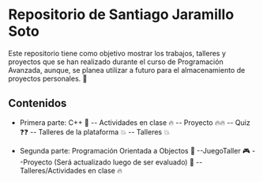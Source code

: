 # Repositorio de Santiago Jaramillo Soto

Este repositorio tiene como objetivo mostrar los trabajos, talleres y proyectos que se han realizado durante el curso de Programación Avanzada, aunque, se planea utilizar a futuro para el almacenamiento de proyectos personales. 
🍜
## Contenidos
- Primera parte: C++ 🌟
 -- Actividades en clase 🔥
 -- Proyecto  🔥🔥
 -- Quiz  ❓❓
 -- Talleres de la plataforma 💥
 -- Talleres 💥

- Segunda parte: Programación Orientada a Objectos 🌟
--JuegoTaller 🎮
--Proyecto (Será actualizado luego de ser evaluado) 👊
--Talleres/Actividades en clase 🔥

